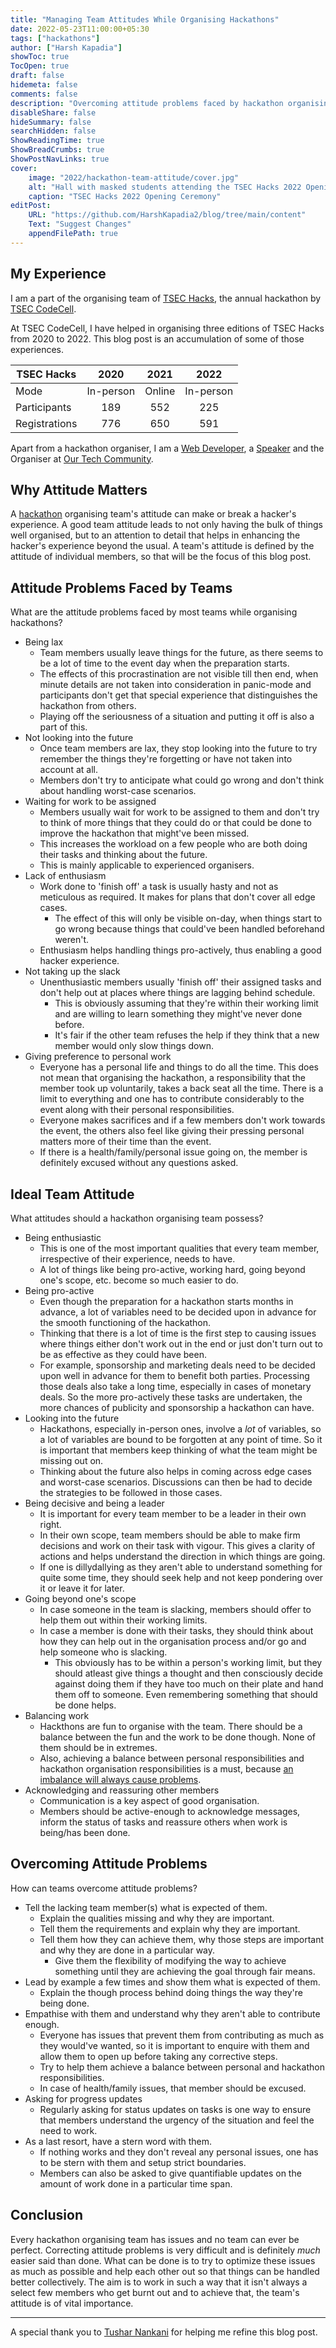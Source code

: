 ```yaml
---
title: "Managing Team Attitudes While Organising Hackathons"
date: 2022-05-23T11:00:00+05:30
tags: ["hackathons"]
author: ["Harsh Kapadia"]
showToc: true
TocOpen: true
draft: false
hidemeta: false
comments: false
description: "Overcoming attitude problems faced by hackathon organising teams."
disableShare: false
hideSummary: false
searchHidden: false
ShowReadingTime: true
ShowBreadCrumbs: true
ShowPostNavLinks: true
cover:
    image: "2022/hackathon-team-attitude/cover.jpg"
    alt: "Hall with masked students attending the TSEC Hacks 2022 Opening Ceremony"
    caption: "TSEC Hacks 2022 Opening Ceremony"
editPost:
    URL: "https://github.com/HarshKapadia2/blog/tree/main/content"
    Text: "Suggest Changes"
    appendFilePath: true
---
```


## My Experience

I am a part of the organising team of [TSEC Hacks](https://www.tseccodecell.com/tsec-hacks), the annual hackathon by [TSEC CodeCell](https://www.tseccodecell.com).

At TSEC CodeCell, I have helped in organising three editions of TSEC Hacks from 2020 to 2022. This blog post is an accumulation of some of those experiences.

| TSEC Hacks    |   2020    |  2021  |   2022    |
| ------------- | :-------: | :----: | :-------: |
| Mode          | In-person | Online | In-person |
| Participants  |    189    |  552   |    225    |
| Registrations |    776    |  650   |    591    |

Apart from a hackathon organiser, I am a [Web Developer](https://dev.harshkapadia.me), a [Speaker](https://talks.harshkapadia.me) and the Organiser at [Our Tech Community](https://ourtech.community).

## Why Attitude Matters

A [hackathon](https://www.rasmussen.edu/degrees/technology/blog/what-is-a-hackathon) organising team's attitude can make or break a hacker's experience. A good team attitude leads to not only having the bulk of things well organised, but to an attention to detail that helps in enhancing the hacker's experience beyond the usual. A team's attitude is defined by the attitude of individual members, so that will be the focus of this blog post.

## Attitude Problems Faced by Teams

What are the attitude problems faced by most teams while organising hackathons?

-   Being lax
    -   Team members usually leave things for the future, as there seems to be a lot of time to the event day when the preparation starts.
    -   The effects of this procrastination are not visible till then end, when minute details are not taken into consideration in panic-mode and participants don't get that special experience that distinguishes the hackathon from others.
    -   Playing off the seriousness of a situation and putting it off is also a part of this.
-   Not looking into the future
    -   Once team members are lax, they stop looking into the future to try remember the things they're forgetting or have not taken into account at all.
    -   Members don't try to anticipate what could go wrong and don't think about handling worst-case scenarios.
-   Waiting for work to be assigned
    -   Members usually wait for work to be assigned to them and don't try to think of more things that they could do or that could be done to improve the hackathon that might've been missed.
    -   This increases the workload on a few people who are both doing their tasks and thinking about the future.
    -   This is mainly applicable to experienced organisers.
-   Lack of enthusiasm
    -   Work done to 'finish off' a task is usually hasty and not as meticulous as required. It makes for plans that don't cover all edge cases.
        -   The effect of this will only be visible on-day, when things start to go wrong because things that could've been handled beforehand weren't.
    -   Enthusiasm helps handling things pro-actively, thus enabling a good hacker experience.
-   Not taking up the slack
    -   Unenthusiastic members usually 'finish off' their assigned tasks and don't help out at places where things are lagging behind schedule.
        -   This is obviously assuming that they're within their working limit and are willing to learn something they might've never done before.
        -   It's fair if the other team refuses the help if they think that a new member would only slow things down.
-   Giving preference to personal work
    -   Everyone has a personal life and things to do all the time. This does not mean that organising the hackathon, a responsibility that the member took up voluntarily, takes a back seat all the time. There is a limit to everything and one has to contribute considerably to the event along with their personal responsibilities.
    -   Everyone makes sacrifices and if a few members don't work towards the event, the others also feel like giving their pressing personal matters more of their time than the event.
    -   If there is a health/family/personal issue going on, the member is definitely excused without any questions asked.

## Ideal Team Attitude

What attitudes should a hackathon organising team possess?

-   Being enthusiastic
    -   This is one of the most important qualities that every team member, irrespective of their experience, needs to have.
    -   A lot of things like being pro-active, working hard, going beyond one's scope, etc. become so much easier to do.
-   Being pro-active
    -   Even though the preparation for a hackathon starts months in advance, a lot of variables need to be decided upon in advance for the smooth functioning of the hackathon.
    -   Thinking that there is a lot of time is the first step to causing issues where things either don't work out in the end or just don't turn out to be as effective as they could have been.
    -   For example, sponsorship and marketing deals need to be decided upon well in advance for them to benefit both parties. Processing those deals also take a long time, especially in cases of monetary deals. So the more pro-actively these tasks are undertaken, the more chances of publicity and sponsorship a hackathon can have.
-   Looking into the future
    -   Hackathons, especially in-person ones, involve a _lot_ of variables, so a lot of variables are bound to be forgotten at any point of time. So it is important that members keep thinking of what the team might be missing out on.
    -   Thinking about the future also helps in coming across edge cases and worst-case scenarios. Discussions can then be had to decide the strategies to be followed in those cases.
-   Being decisive and being a leader
    -   It is important for every team member to be a leader in their own right.
    -   In their own scope, team members should be able to make firm decisions and work on their task with vigour. This gives a clarity of actions and helps understand the direction in which things are going.
    -   If one is dillydallying as they aren't able to understand something for quite some time, they should seek help and not keep pondering over it or leave it for later.
-   Going beyond one's scope
    -   In case someone in the team is slacking, members should offer to help them out within their working limits.
    -   In case a member is done with their tasks, they should think about how they can help out in the organisation process and/or go and help someone who is slacking.
        -   This obviously has to be within a person's working limit, but they should atleast give things a thought and then consciously decide against doing them if they have too much on their plate and hand them off to someone. Even remembering something that should be done helps.
-   Balancing work
    -   Hackthons are fun to organise with the team. There should be a balance between the fun and the work to be done though. None of them should be in extremes.
    -   Also, achieving a balance between personal responsibilities and hackathon organisation responsibilities is a must, because [an imbalance will always cause problems](https://www.youtube.com/watch?v=1n_cPIhag28&list=PLIDKFkBlUzOnbm0o8ktgoyz1OvrN8gFUA&index=6).
-   Acknowledging and reassuring other members
    -   Communication is a key aspect of good organisation.
    -   Members should be active-enough to acknowledge messages, inform the status of tasks and reassure others when work is being/has been done.

## Overcoming Attitude Problems

How can teams overcome attitude problems?

-   Tell the lacking team member(s) what is expected of them.
    -   Explain the qualities missing and why they are important.
    -   Tell them the requirements and explain why they are important.
    -   Tell them how they can achieve them, why those steps are important and why they are done in a particular way.
        -   Give them the flexibility of modifying the way to achieve something until they are achieving the goal through fair means.
-   Lead by example a few times and show them what is expected of them.
    -   Explain the though process behind doing things the way they're being done.
-   Empathise with them and understand why they aren't able to contribute enough.
    -   Everyone has issues that prevent them from contributing as much as they would've wanted, so it is important to enquire with them and allow them to open up before taking any corrective steps.
    -   Try to help them achieve a balance between personal and hackathon responsibilities.
    -   In case of health/family issues, that member should be excused.
-   Asking for progress updates
    -   Regularly asking for status updates on tasks is one way to ensure that members understand the urgency of the situation and feel the need to work.
-   As a last resort, have a stern word with them.
    -   If nothing works and they don't reveal any personal issues, one has to be stern with them and setup strict boundaries.
    -   Members can also be asked to give quantifiable updates on the amount of work done in a particular time span.

## Conclusion

Every hackathon organising team has issues and no team can ever be perfect. Correcting attitude problems is very difficult and is definitely _much_ easier said than done. What can be done is to try to optimize these issues as much as possible and help each other out so that things can be handled better collectively. The aim is to work in such a way that it isn't always a select few members who get burnt out and to achieve that, the team's attitude is of vital importance.

---

A special thank you to [Tushar Nankani](https://twitter.com/tusharnankanii) for helping me refine this blog post.
